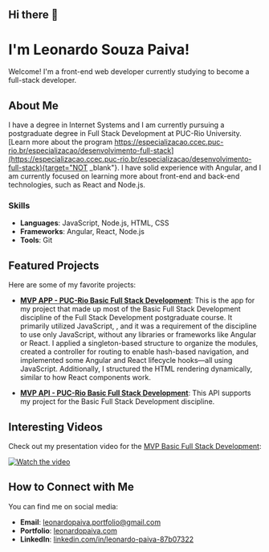 ## Hi there 👋

# I'm Leonardo Souza Paiva!

Welcome! I'm a front-end web developer currently studying to become a full-stack developer.

## About Me

I have a degree in Internet Systems and I am currently pursuing a postgraduate degree in Full Stack Development at PUC-Rio University. [Learn more about the program https://especializacao.ccec.puc-rio.br/especializacao/desenvolvimento-full-stack](https://especializacao.ccec.puc-rio.br/especializacao/desenvolvimento-full-stack){target="NOT _blank"}. I have solid experience with Angular, and I am currently focused on learning more about front-end and back-end technologies, such as React and Node.js.

### Skills

- **Languages**: JavaScript, Node.js, HTML, CSS
- **Frameworks**: Angular, React, Node.js
- **Tools**: Git

## Featured Projects

Here are some of my favorite projects:

- **[MVP APP - PUC-Rio Basic Full Stack Development](https://github.com/leonardopaiva/pucrio-mvp-des-fs-basico-app)**: This is the app for my project that made up most of the Basic Full Stack Development discipline of the Full Stack Development postgraduate course. It primarily utilized JavaScript, , and it was a requirement of the discipline to use only JavaScript, without any libraries or frameworks like Angular or React. I applied a singleton-based structure to organize the modules, created a controller for routing to enable hash-based navigation, and implemented some Angular and React lifecycle hooks—all using JavaScript. Additionally, I structured the HTML rendering dynamically, similar to how React components work.

- **[MVP API - PUC-Rio Basic Full Stack Development](https://github.com/leonardopaiva/pucrio-mvp-des-fs-basico-api)**: This API supports my project for the Basic Full Stack Development discipline.

## Interesting Videos

Check out my presentation video for the [MVP Basic Full Stack Development](https://www.youtube.com/watch?v=J7gtelhYxxo):

[![Watch the video](https://img.youtube.com/vi/J7gtelhYxxo/hqdefault.jpg)](https://www.youtube.com/watch?v=J7gtelhYxxo)

## How to Connect with Me

You can find me on social media:

- **Email**: [leonardopaiva.portfolio@gmail.com](mailto:leonardopaiva.portfolio@gmail.com)
- **Portfolio**: [leonardopaiva.com](https://leonardopaiva.com)
- **LinkedIn**: [linkedin.com/in/leonardo-paiva-87b07322](https://www.linkedin.com/in/leonardo-paiva-87b07322/)
